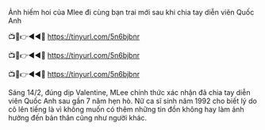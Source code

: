 Ảnh hiếm hoi của Mlee đi cùng bạn trai mới sau khi chia tay diễn viên Quốc Anh

📺📱👉◄◄🔴  https://tinyurl.com/5n6bjbnr

📺📱👉◄◄🔴  https://tinyurl.com/5n6bjbnr

📺📱👉◄◄🔴  https://tinyurl.com/5n6bjbnr


Sáng 14/2, đúng dịp Valentine, MLee chính thức xác nhận đã chia tay diễn viên Quốc Anh sau gần 7 năm hẹn hò. Nữ ca sĩ sinh năm 1992 cho biết lý do cô lên tiếng là vì không muốn có thêm những tin đồn không hay làm ảnh hưởng đến bản thân cũng như người khác. 
